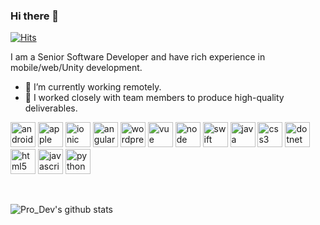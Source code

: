### Hi there 👋
[![Hits](https://hits.seeyoufarm.com/api/count/incr/badge.svg?url=https%3A%2F%2Fgithub.com%2FPROCW%2Fhit-counter)](https://hits.seeyoufarm.com)

I am a Senior Software Developer and have rich experience in mobile/web/Unity development.

- 🔭 I’m currently working remotely.
- 👯 I worked closely with team members to produce high-quality deliverables.

<p align="left"> <img src="https://devicons.github.io/devicon/devicon.git/icons/android/android-original.svg" alt="android" width="40" height="40"/>
  <img src="https://devicons.github.io/devicon/devicon.git/icons/apple/apple-original.svg" alt="apple" width="40" height="40"/>
  <img src="https://devicons.github.io/devicon/devicon.git/icons/ionic/ionic-original.svg" alt="ionic" width="40" height="40"/>
  <img src="https://devicons.github.io/devicon/devicon.git/icons/angularjs/angularjs-original.svg" alt="angularjs" width="40" height="40"/>
  <img src="https://devicons.github.io/devicon/devicon.git/icons/wordpress/wordpress-original.svg" alt="wordpress" width="40" height="40"/>
  <img src="https://devicons.github.io/devicon/devicon.git/icons/vuejs/vuejs-original.svg" alt="vue" width="40" height="40"/>
  <img src="https://devicons.github.io/devicon/devicon.git/icons/nodejs/nodejs-original.svg" alt="node" width="40" height="40"/>
  <img src="https://devicons.github.io/devicon/devicon.git/icons/swift/swift-original.svg" alt="swift" width="40" height="40"/> 
  <img src="https://devicons.github.io/devicon/devicon.git/icons/java/java-original.svg" alt="java" width="40" height="40"/>
  <img src="https://devicons.github.io/devicon/devicon.git/icons/css3/css3-original.svg" alt="css3" width="40" height="40"/> 
  <img src="https://devicons.github.io/devicon/devicon.git/icons/dot-net/dot-net-original.svg" alt="dotnet" width="40" height="40"/> 
  <img src="https://devicons.github.io/devicon/devicon.git/icons/html5/html5-original.svg" alt="html5" width="40" height="40"/>  
  <img src="https://devicons.github.io/devicon/devicon.git/icons/javascript/javascript-original.svg" alt="javascript" width="40" height="40"/> 
  <img src="https://devicons.github.io/devicon/devicon.git/icons/python/python-original.svg" alt="python" width="40" height="40"/></p><p>&nbsp;</p>
  

![Pro_Dev's github stats](https://github-readme-stats.vercel.app/api?username=PROCW&count_private=true)

